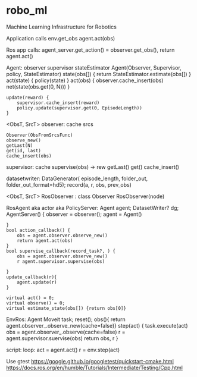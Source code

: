 # robo_ml
Machine Learning Infrastructure for Robotics

Application calls
    env.get_obs
    agent.act(obs)

Ros app calls:
    agent_server.get_action() = observer.get_obs(), return agent.act()
    

Agent:
    observer
    supervisor
    stateEstimator
    Agent(Observer, Supervisor, policy, StateEstimator)
    state(obs[])
    {
        return StateEstimator.estimate(obs[])
    }
  act(state) {
        policy(state)
    }
    act(obs) {
        observer.cache_insert(obs)
        net(state(obs.get(0, N)))
    }

    update(reward) {
        supervisor.cache_insert(reward)
        policy.update(supervisor.get(0, EpisodeLength))
    }


<ObsT, SrcT>
observer:
    cache
    srcs

    Observer(ObsFromSrcsFunc)
    observe_new()
    getLast(N)
    get(id, last)
    cache_insert(obs)


supervisor:
    cache
    supervise(obs) -> rew
    getLast()
    get()
    cache_insert()

datasetwriter:
    DataGenerator( episode_length, folder_out, folder_out_format=hd5);
    record(a, r, obs, prev_obs)

<ObsT, SrcT>
RosObserver : class Observer
    RosObserver(node)

RosAgent aka  actor aka PolicyServer:
    Agent agent;
    DatasetWriter? dg;
    AgentServer() {
        observer = observer();
        agent = Agent()

    }
    bool action_callback() {
        obs = agent.observer.observe_new()
        return agent.act(obs)
    }
    bool supervise_callback(record_task?, ) {
        obs = agent.observer.observe_new()
        r agent.supervisor.supervise(obs)

    }
    update_callback(r){
        agent.update(r)
    }

    virtual act() = 0;
    virtual observe() = 0;
    virtual estimate_state(obs[]) {return obs[0]}





EnvRos:
    Agent
    Moveit task;
    reset();
    obs(){ return agent.observer_.observe_new(cache=false)}
    step(act) { 
         task.execute(act)
         obs = agent.observer_.observe(cache=false)
        r = agent.supervisor.suervise(obs)
        return obs, r
        }

script:
    loop:
        act = agent.act()
        r = env.step(act)



Use gtest
https://google.github.io/googletest/quickstart-cmake.html
https://docs.ros.org/en/humble/Tutorials/Intermediate/Testing/Cpp.html